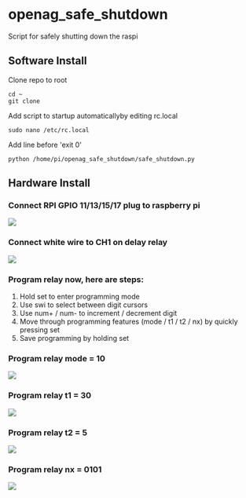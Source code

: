 # openag_safe_shutdown
Script for safely shutting down the raspi

## Software Install
Clone repo to root
```
cd ~
git clone
```
Add script to startup automaticallyby editing rc.local
```
sudo nano /etc/rc.local
```
Add line before 'exit 0'
```
python /home/pi/openag_safe_shutdown/safe_shutdown.py
```

## Hardware Install
### Connect RPI GPIO 11/13/15/17 plug to raspberry pi
![](photos/plug_to_rpi.jpg)

### Connect white wire to CH1 on delay relay
![](photos/connect_white_wire.jpg)

### Program relay now, here are steps:
1. Hold set to enter programming mode
2. Use swi to select between digit cursors
3. Use num+ / num- to increment / decrement digit
4. Move through programming features (mode / t1 / t2 / nx) by quickly pressing set
5. Save programming by holding set

### Program relay mode = 10
![](photos/set_relay_mode.jpg)

### Program relay t1 = 30
![](photos/set_relay_t1.jpg)

### Program relay t2 = 5
![](photos/set_relay_t2.jpg)

### Program relay nx = 0101
![](photos/set_relay_nx.jpg)
